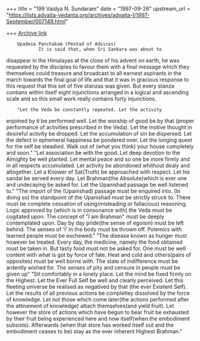 +++
title = "199 Vaidya N. Sundaram"
date = "1997-09-26"
upstream_url = "https://lists.advaita-vedanta.org/archives/advaita-l/1997-September/007149.html"

+++
[Archive link](https://lists.advaita-vedanta.org/archives/advaita-l/1997-September/007149.html)

        Upadesa Panchakam (Pentad of Advices)
                It is said that, when Sri Sankara was about to
disappear in the Himalayas at the close of his advent on earth,
he was requested by the disciples to favour them with a final
message which they themselves could treasure and broadcast to all
earnest aspirants in the march towards the final goal of life
and that it was in gracious response to this request that this
set of five stanzas was given. But every stanza contians within
itself eight injunctions arranged in a logical and ascending
scale and so this small work really contains forty injunctions.

        "Let the Veda be constantly repeated. Let the activity
enjoined by it be performed well. Let the worship of good be by
that (proper performance of activities prescribed in the Veda).
Let the motive thought in desireful activity be dropped. Let the
accumulation of sin be dispersed. Let the defect in ephemeral
happiness be pondered over. Let the longing quest for the self
be steadied. Walk out of (what you think) your house completely
and soon."
        "Let association be with the good. Let deep devotion to
the Almighty be well planted. Let mental peace and so one be
more firmly and in all respects accumulated. Let activity be
abondoned whithout dealy and altogether. Let a Knower of
Sat(Truth) be approached with respect. Let his sandal be served
every day. Let Brahman(the Absolute)which is ever one and
undecaying be asked for. Let the Upanishad passage be well
listened to."
        "The import of the (Upanishad) passage must be enquired
into. (In doing so) the standpoint of the Upanishad must be
strictly struck to. There must be complete cessation of
using(misleading or fallacious) reasoning. Logic approved by
(which is in consonance with) the Veda must be cogitated upon.
The concept of "I am Brahman" must be deeply contemplated upon.
Day by day pride(the sense of egoism) must be left behind. The
senses of 'I' in the body must be thrown off. Polemics with
learned people must be eschewed."
        "The disease known as hunger must however be treated.
Every day, the medicine, namely the food obtained must be taken
in. But tasty food must not be asked for. One must be well
content with what is got by force of fate. Heat and cold and
others(pairs of opposites) must be well borne with. The state of
indifference must be ardently wished for. The senses of pity and
censure in people must be given up"
        "Sit comfortably in a lonely place. Let the mind be
fixed firmly on the Highest. Let the Ever Full Self be well
and clearly perceived. Let this fleeting universe be realised as
negatived by that (the ever Existent Self). Let the results of
all previous actions be completley dissolved by the force of
knowledge. Let not those which come later(the actions
performed after the attinement of knowledge) attach
themselves(and yield fruit). Let however the store of actions
which have begun to bear fruit be exhausted by their fruit being
experienced here and now itself(when the embodiment subsists).
Afterwards (when that store has worked itself out and the
embodiment ceases to be) stay as the ever inherent Highest
Brahman."

